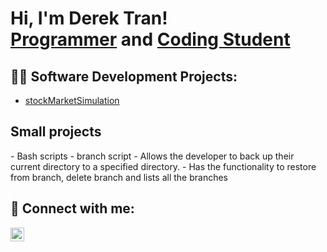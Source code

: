 <h1>Hi, I'm Derek Tran! <br/><a href="https://github.com/DerekTheCodingStudent">Programmer</a> and <a href="https://www.linkedin.com/in/derek-tran-58a998201/">Coding Student</a>

<h2>👨‍💻 Software Development Projects:</h2>

- [stockMarketSimulation](https://github.com/DerekTheCodingStudent/stockMarketSimulator)

<h2> Small projects</h2>
- Bash scripts
  - branch script 
    - Allows the developer to back up their current directory to a specified directory. 
    - Has the functionality to restore from branch, delete branch and lists all the branches

<h2> 🤳 Connect with me:</h2>

[<img align="left" alt="DerekTran | LinkedIn" width="22px" src="https://cdn.jsdelivr.net/npm/simple-icons@v3/icons/linkedin.svg" />][linkedin]

[linkedin]: https://www.linkedin.com/in/derek-tran-58a998201/
